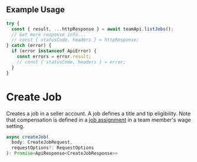 ## Example Usage

```ts
try {
  const { result, ...httpResponse } = await teamApi.listJobs();
  // Get more response info...
  // const { statusCode, headers } = httpResponse;
} catch (error) {
  if (error instanceof ApiError) {
    const errors = error.result;
    // const { statusCode, headers } = error;
  }
}
```

# Create Job

Creates a job in a seller account. A job defines a title and tip eligibility. Note that
compensation is defined in a [job assignment](../../doc/models/job-assignment.md) in a team member's wage setting.

```ts
async createJob(
  body: CreateJobRequest,
  requestOptions?: RequestOptions
): Promise<ApiResponse<CreateJobResponse>>
```
